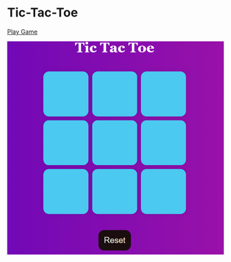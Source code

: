 # Tic-Tac-Toe

[Play Game](https://mrpeace07.github.io/Tic-Tac-Toe/)

![Tic-Tac-Toe](tic-tac-toe.png) 

